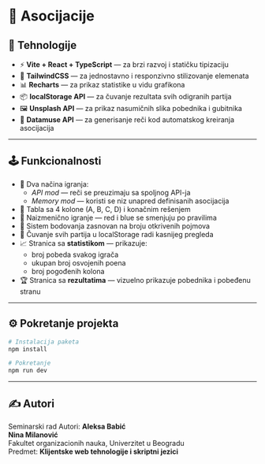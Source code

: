 # 🧩 Asocijacije

## 🚀 Tehnologije

- ⚡ **Vite + React + TypeScript** — za brzi razvoj i statičku tipizaciju
- 🎨 **TailwindCSS** — za jednostavno i responzivno stilizovanje elemenata
- 📊 **Recharts** — za prikaz statistike u vidu grafikona
- 📦 **localStorage API** — za čuvanje rezultata svih odigranih partija
- 🖼️ **Unsplash API** — za prikaz nasumičnih slika pobednika i gubitnika
- 🧠 **Datamuse API** — za generisanje reči kod automatskog kreiranja asocijacija

---

## 🕹️ Funkcionalnosti

- 🎯 Dva načina igranja:
  - _API mod_ — reči se preuzimaju sa spoljnog API-ja
  - _Memory mod_ — koristi se niz unapred definisanih asocijacija
- 🧩 Tabla sa 4 kolone (A, B, C, D) i konačnim rešenjem
- 🔄 Naizmenično igranje — red i blue se smenjuju po pravilima
- 🧮 Sistem bodovanja zasnovan na broju otkrivenih pojmova
- 🧠 Čuvanje svih partija u localStorage radi kasnijeg pregleda
- 📈 Stranica sa **statistikom** — prikazuje:
  - broj pobeda svakog igrača
  - ukupan broj osvojenih poena
  - broj pogođenih kolona
- 🏆 Stranica sa **rezultatima** — vizuelno prikazuje pobednika i pobeđenu stranu

---

## ⚙️ Pokretanje projekta

```bash
# Instalacija paketa
npm install

# Pokretanje
npm run dev
```

---

## ✍️ Autori

Seminarski rad
Autori: **Aleksa Babić**  
 **Nina Milanović**  
Fakultet organizacionih nauka, Univerzitet u Beogradu  
Predmet: **Klijentske web tehnologije i skriptni jezici**
